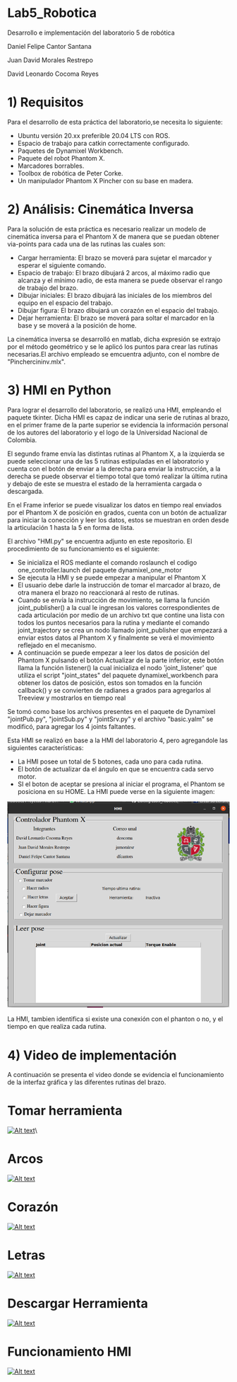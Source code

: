 # Lab5_Robotica
Desarrollo e implementación del laboratorio 5 de robótica


Daniel Felipe Cantor Santana

Juan David Morales Restrepo

David Leonardo Cocoma Reyes

# 1) Requisitos
Para el desarrollo de esta práctica del laboratorio,se necesita lo siguiente:
  - Ubuntu versión 20.xx preferible 20.04 LTS con ROS.
  - Espacio de trabajo para catkin correctamente configurado.
  - Paquetes de Dynamixel Workbench. 
  - Paquete del robot Phantom X.
  - Marcadores borrables.
  - Toolbox de robótica de Peter Corke.
  - Un manipulador Phantom X Pincher con su base en madera.


# 2) Análisis: Cinemática Inversa

Para la solución de esta práctica es necesario realizar un modelo de cinemática inversa para el Phantom X de manera que se puedan obtener via-points para cada una de las rutinas las cuales son:
  - Cargar herramienta: El brazo se moverá para sujetar el marcador y esperar el siguiente comando.
  - Espacio de trabajo: El brazo dibujará 2 arcos, al máximo radio que alcanza y el mínimo radio, de esta manera se puede observar el rango de trabajo del brazo.
  - Dibujar iniciales: El brazo dibujará las iniciales de los miembros del equipo en el espacio del trabajo.
  - Dibujar figura: El brazo dibujará un corazón en el espacio del trabajo.
  - Dejar herramienta: El brazo se moverá para soltar el marcador en la base y se moverá a la posición de home.

La cinemática inversa se desarrolló en matlab, dicha expresión se extrajo por el método geométrico y se le aplicó los puntos para crear las rutinas necesarias.El archivo empleado se emcuentra adjunto, con el nombre de "Pinchercininv.mlx".



# 3) HMI en Python
Para lograr el desarrollo del laboratorio, se realizó una HMI, empleando el paquete tkinter. 
Dicha HMI es capaz de indicar una serie de rutinas al brazo, en el primer frame de la parte superior se evidencia la información personal de los autores del laboratorio y el logo de la Universidad Nacional de Colombia.

El segundo frame envía las distintas rutinas al Phantom X, a la izquierda se puede seleccionar una de las 5 rutinas estipuladas en el laboratorio y cuenta con el botón de enviar a la derecha para enviar la instrucción, a la derecha se puede observar el tiempo total que tomó realizar la última rutina y debajo de este se muestra el estado de la herramienta cargada o descargada.

En el Frame inferior se puede visualizar los datos en tiempo real enviados por el Phantom X de posición en grados, cuenta con un botón de actualizar para iniciar la conección y leer los datos, estos se muestran en orden desde la articulación 1 hasta la 5 en forma de lista.

El archivo "HMI.py" se encuentra adjunto en este repositorio. El procedimiento de su funcionamiento es el siguiente:
   - Se inicializa el ROS mediante el comando roslaunch el codigo one_controller.launch del paquete dynamixel_one_motor
   - Se ejecuta la HMI y se puede empezar a manipular el Phantom X
   - El usuario debe darle la instrucción de tomar el marcador al brazo, de otra manera el brazo no reaccionará al resto de rutinas.
   - Cuando se envía la instrucción de movimiento, se llama la función joint_publisher() a la cual le ingresan los valores correspondientes de cada articulación por medio de un archivo txt que contine una lista con todos los puntos necesarios para la rutina  y mediante el comando joint_trajectory se crea un nodo llamado joint_publisher que empezará a enviar estos datos al Phantom X y finalmente se verá el movimiento reflejado en el mecanismo.
   - A continuación se puede empezar a leer los datos de posición del Phantom X pulsando el botón Actualizar de la parte inferior, este botón llama la función listener() la cual inicializa el nodo 'joint_listener' que utiliza el script "joint_states" del paquete dynamixel_workbench para obtener los datos de posición, estos son tomados en la función callback() y se convierten de radianes a grados para agregarlos al Treeview y mostrarlos en tiempo real

Se tomó como base los archivos presentes en el paquete de Dynamixel "jointPub.py", "jointSub.py" y "jointSrv.py"  y el archivo "basic.yalm" se modificó, para agregar los 4 joints faltantes.

Esta HMI se realizó en base a la HMI del laboratorio 4, pero agregandole las siguientes características:
 - La HMI posee un total de 5 botones, cada uno para cada rutina.
 - El botón de actualizar da el ángulo en que se encuentra cada servo motor.
 - SI el boton de aceptar se presiona al iniciar el programa, el Phantom se posiciona en su HOME.
 La HMI puede verse en la siguiente imagen:
 
 
 
 ![Imagen 1](HMI.png)
 
La HMI, tambien identifica si existe una conexión con el phanton o no, y el tiempo en que realiza cada rutina.


# 4) Video de implementación
A continuación se presenta el video donde se evidencia el funcionamiento de la interfaz gráfica y las diferentes rutinas del brazo.


# Tomar herramienta
[![Alt text](https://i9.ytimg.com/vi_webp/w0KtlU8nmic/mq1.webp?sqp=CLyj6qMG-oaymwEmCMACELQB8quKqQMa8AEB-AHOBYACgAqKAgwIABABGH8gFigdMA8=&rs=AOn4CLBySHaAW_QSTVU5JlM34KWNhg_G-g)](https://youtube.com/shorts/4Q69lODFn5Y?feature=share)\

# Arcos
[![Alt text](https://i9.ytimg.com/vi_webp/w0KtlU8nmic/mq1.webp?sqp=CLyj6qMG-oaymwEmCMACELQB8quKqQMa8AEB-AHOBYACgAqKAgwIABABGH8gFigdMA8=&rs=AOn4CLBySHaAW_QSTVU5JlM34KWNhg_G-g)](https://youtu.be/w0KtlU8nmic)
# Corazón
[![Alt text](https://i9.ytimg.com/vi_webp/w0KtlU8nmic/mq1.webp?sqp=CLyj6qMG-oaymwEmCMACELQB8quKqQMa8AEB-AHOBYACgAqKAgwIABABGH8gFigdMA8=&rs=AOn4CLBySHaAW_QSTVU5JlM34KWNhg_G-g)](https://youtu.be/BSI8GYFt1AM)
# Letras
[![Alt text](https://i9.ytimg.com/vi_webp/w0KtlU8nmic/mq1.webp?sqp=CLyj6qMG-oaymwEmCMACELQB8quKqQMa8AEB-AHOBYACgAqKAgwIABABGH8gFigdMA8=&rs=AOn4CLBySHaAW_QSTVU5JlM34KWNhg_G-g)](https://youtu.be/c9Hd1wuyeSQ)
# Descargar Herramienta  
[![Alt text](https://i9.ytimg.com/vi_webp/w0KtlU8nmic/mq1.webp?sqp=CLyj6qMG-oaymwEmCMACELQB8quKqQMa8AEB-AHOBYACgAqKAgwIABABGH8gFigdMA8=&rs=AOn4CLBySHaAW_QSTVU5JlM34KWNhg_G-g)](https://youtube.com/shorts/QDx7kIwt_BA?feature=share)
# Funcionamiento HMI
[![Alt text](https://i9.ytimg.com/vi_webp/w0KtlU8nmic/mq1.webp?sqp=CLyj6qMG-oaymwEmCMACELQB8quKqQMa8AEB-AHOBYACgAqKAgwIABABGH8gFigdMA8=&rs=AOn4CLBySHaAW_QSTVU5JlM34KWNhg_G-g)](https://youtube.com/shorts/vBoiy9MRuak?feature=share)
